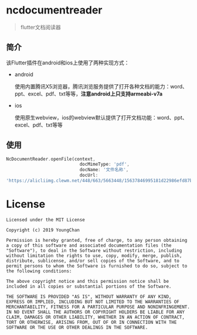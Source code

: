 # ncdocumentreader

> flutter文档阅读器

## 简介

该Flutter插件在android和ios上使用了两种实现方式：

* android

  使用内置腾讯X5浏览器，腾讯浏览服务提供了打开各种文档的能力：word、ppt、excel、pdf、txt等等，**注意android上只支持armeabi-v7a**

* ios

  使用原生webview，ios的webview默认提供了打开文档功能：word、ppt、excel、pdf、txt等等

## 使用

```dart
NcDocumentReader.openFile(context,
                            docMimeType: 'pdf',
                            docName: '文件名称',
                            docUrl:
'https://alicliimg.clewm.net/448/663/5663448/15637846995181d22986efd87ba2ba7ed14399d9c336e1563784695.pdf')
```



# License

```
Licensed under the MIT License

Copyright (c) 2019 YoungChan

Permission is hereby granted, free of charge, to any person obtaining a copy of this software and associated documentation files (the "Software"), to deal in the Software without restriction, including without limitation the rights to use, copy, modify, merge, publish, distribute, sublicense, and/or sell copies of the Software, and to permit persons to whom the Software is furnished to do so, subject to the following conditions:

The above copyright notice and this permission notice shall be included in all copies or substantial portions of the Software.

THE SOFTWARE IS PROVIDED "AS IS", WITHOUT WARRANTY OF ANY KIND, EXPRESS OR IMPLIED, INCLUDING BUT NOT LIMITED TO THE WARRANTIES OF MERCHANTABILITY, FITNESS FOR A PARTICULAR PURPOSE AND NONINFRINGEMENT. IN NO EVENT SHALL THE AUTHORS OR COPYRIGHT HOLDERS BE LIABLE FOR ANY CLAIM, DAMAGES OR OTHER LIABILITY, WHETHER IN AN ACTION OF CONTRACT, TORT OR OTHERWISE, ARISING FROM, OUT OF OR IN CONNECTION WITH THE SOFTWARE OR THE USE OR OTHER DEALINGS IN THE SOFTWARE.

```

